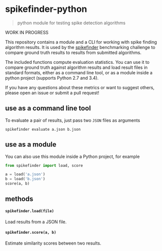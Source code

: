 # spikefinder-python

> python module for testing spike detection algorithms

WORK IN PROGRESS

This repository contains a module and a CLI for working with spike finding algorithm results. It is used by the [spikefinder](https://github.com/codeneuro/spikefinder) benchmarking challenge to compare ground truth results to results from submitted algorithms.

The included functions compute evaluation statistics. You can use it to compare ground truth against algorithm results and load result files in standard formats, either as a command line tool, or as a module inside a python project (supports Python 2.7 and 3.4).

If you have any questions about these metrics or want to suggest others, please open an issue or submit a pull request!

## use as a command line tool

To evaluate a pair of results, just pass two `JSON` files as arguments

```
spikefinder evaluate a.json b.json
```

## use as a module

You can also use this module inside a Python project, for example

```python
from spikefinder import load, score

a = load('a.json')
b = load('b.json')
score(a, b)
```

## methods

#### `spikefinder.load(file)`

Load results from a JSON file.

#### `spikefinder.score(a, b)`

Estimate similarity scores between two results.
